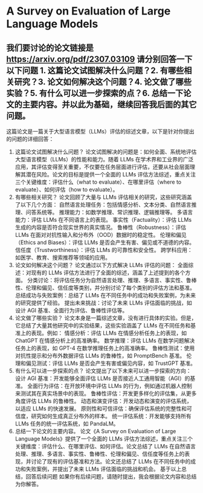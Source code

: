 # A Survey on Evaluation of Large Language Models

## 我们要讨论的论文链接是 https://arxiv.org/pdf/2307.03109 请分别回答一下以下问题 1. 这篇论文试图解决什么问题？2. 有哪些相关研究？3. 论文如何解决这个问题？4. 论文做了哪些实验？5. 有什么可以进一步探索的点？6. 总结一下论文的主要内容。并以此为基础，继续回答我后面的其它问题。

这篇论文是一篇关于大型语言模型（LLMs）评估的综述文章，以下是针对你提出的问题的详细回答：

1. 这篇论文试图解决什么问题？
   论文试图解决的问题是：如何全面、系统地评估大型语言模型（LLMs）的性能和能力。随着 LLMs 在学术界和工业界的广泛应用，其评估变得至关重要，不仅要在任务层面进行评估，还要从社会层面理解其潜在风险。论文的目标是提供一个全面的 LLMs 评估方法综述，重点关注三个关键维度：评估什么（what to evaluate）、在哪里评估（where to evaluate）、如何评估（how to evaluate）。
2. 有哪些相关研究？
   论文回顾了大量与 LLMs 评估相关的研究，这些研究涵盖了以下几个方面：
   自然语言处理任务：包括情感分析、文本分类、自然语言推理、问答系统等。
   推理能力：如数学推理、常识推理、逻辑推理等。
   多语言能力：评估 LLMs 在不同语言上的表现。
   事实性（Factuality）：评估 LLMs 生成的内容是否符合现实世界的真实情况。
   鲁棒性（Robustness）：评估 LLMs 在面对对抗性输入和分布外（OOD）数据时的稳定性。
   伦理和偏见（Ethics and Biases）：评估 LLMs 是否会产生有害、偏见或不道德的内容。
   信任度（Trustworthiness）：评估 LLMs 的可靠性和安全性。
   跨学科应用：如医学、教育、搜索推荐等领域的应用。
3. 论文如何解决这个问题？
   论文通过以下方式解决 LLMs 评估的问题：
   全面综述：对现有的 LLMs 评估方法进行了全面的综述，涵盖了上述提到的各个方面。
   分类讨论：将评估任务分为自然语言处理、推理、多语言、事实性、鲁棒性、伦理和偏见、信任度等类别，并分别讨论了每个类别的评估方法和基准。
   总结成功与失败案例：总结了 LLMs 在不同任务中的成功和失败案例，为未来的研究提供了经验。
   提出未来挑战：讨论了未来 LLMs 评估面临的挑战，如设计 AGI 基准、全面行为评估、鲁棒性评估等。
4. 论文做了哪些实验？
   论文本身是一篇综述文章，没有进行具体的实验。但是，它总结了大量其他研究中的实验结果，这些实验涵盖了 LLMs 在不同任务和基准上的表现。例如：
   情感分析：评估 LLMs 在情感分析任务上的表现，如 ChatGPT 在情感分析上的高准确率。
   数学推理：评估 LLMs 在数学问题解决任务上的表现，如 GPT-4 在数学推理任务上的高准确率。
   鲁棒性测试：使用对抗性提示和分布外数据评估 LLMs 的鲁棒性，如 PromptBench 基准。
   伦理和偏见测试：评估 LLMs 是否会产生有害或偏见内容，如 TrustGPT 基准。
5. 有什么可以进一步探索的点？
   论文提出了以下未来可以进一步探索的方向：
   设计 AGI 基准：开发能够全面评估 LLMs 是否接近人工通用智能（AGI）的基准。
   全面行为评估：在开放环境中评估 LLMs 的行为，例如通过机器人控制来测试其在真实场景中的表现。
   鲁棒性评估：开发更多样化的评估集，从更多角度评估 LLMs 的鲁棒性。
   动态和演变评估：开发动态和演变的评估系统，以适应 LLMs 的快速发展。
   原则性和可信评估：确保评估系统的完整性和可信度，研究如何生成真正分布外的样本。
   统一评估系统：开发能够支持所有 LLMs 任务的统一评估系统，如 PandaLM。
6. 总结一下论文的主要内容。
   论文《A Survey on Evaluation of Large Language Models》提供了一个全面的 LLMs 评估方法综述，重点关注三个关键维度：评估什么、在哪里评估、如何评估。论文总结了 LLMs 在自然语言处理、推理、多语言、事实性、鲁棒性、伦理和偏见、信任度等任务上的表现，并讨论了现有的评估基准和方法。论文还总结了 LLMs 在不同任务中的成功和失败案例，并提出了未来 LLMs 评估面临的挑战和机会。
   基于以上总结，回答后续问题
   如果你有后续问题，请随时提出，我会根据论文内容和总结为你解答。
